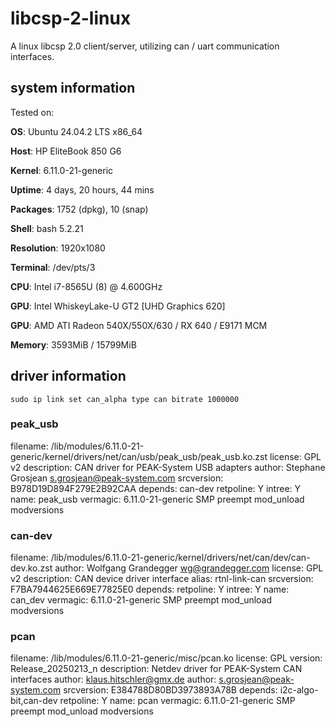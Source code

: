 # libcsp-2-linux
A linux libcsp 2.0 client/server, utilizing can / uart communication interfaces.

## system information

Tested on:

**OS**: Ubuntu 24.04.2 LTS x86_64

**Host**: HP EliteBook 850 G6

**Kernel**: 6.11.0-21-generic

**Uptime**: 4 days, 20 hours, 44 mins

**Packages**: 1752 (dpkg), 10 (snap)

**Shell**: bash 5.2.21

**Resolution**: 1920x1080

**Terminal**: /dev/pts/3

**CPU**: Intel i7-8565U (8) @ 4.600GHz

**GPU**: Intel WhiskeyLake-U GT2 [UHD Graphics 620]

**GPU**: AMD ATI Radeon 540X/550X/630 / RX 640 / E9171 MCM

**Memory**: 3593MiB / 15799MiB

## driver information

`sudo ip link set can_alpha type can bitrate 1000000`

### peak_usb

filename:       /lib/modules/6.11.0-21-generic/kernel/drivers/net/can/usb/peak_usb/peak_usb.ko.zst
license:        GPL v2
description:    CAN driver for PEAK-System USB adapters
author:         Stephane Grosjean <s.grosjean@peak-system.com>
srcversion:     B978D19D894F279E2B92CAA
depends:        can-dev
retpoline:      Y
intree:         Y
name:           peak_usb
vermagic:       6.11.0-21-generic SMP preempt mod_unload modversions

### can-dev

filename:       /lib/modules/6.11.0-21-generic/kernel/drivers/net/can/dev/can-dev.ko.zst
author:         Wolfgang Grandegger <wg@grandegger.com>
license:        GPL v2
description:    CAN device driver interface
alias:          rtnl-link-can
srcversion:     F7BA7944625E669E77825E0
depends:
retpoline:      Y
intree:         Y
name:           can_dev
vermagic:       6.11.0-21-generic SMP preempt mod_unload modversions

### pcan

filename:       /lib/modules/6.11.0-21-generic/misc/pcan.ko
license:        GPL
version:        Release_20250213_n
description:    Netdev driver for PEAK-System CAN interfaces
author:         klaus.hitschler@gmx.de
author:         s.grosjean@peak-system.com
srcversion:     E384788D80BD3973893A78B
depends:        i2c-algo-bit,can-dev
retpoline:      Y
name:           pcan
vermagic:       6.11.0-21-generic SMP preempt mod_unload modversions
